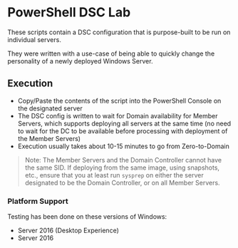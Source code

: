 # PowerShell DSC Lab

These scripts contain a DSC configuration that is purpose-built to be run on individual servers.

They were written with a use-case of being able to quickly change the personality of a newly deployed Windows Server.

## Execution
- Copy/Paste the contents of the script into the PowerShell Console on the designated server
- The DSC config is written to wait for Domain availability for Member Servers, which supports deploying all servers at the same time (no need to wait for the DC to be available before processing with deployment of the Member Servers)
- Execution usually takes about 10-15 minutes to go from Zero-to-Domain

> Note: The Member Servers and the Domain Controller cannot have the same SID. If deploying from the same image, using snapshots, etc., ensure that you at least run `sysprep` on either the server designated to be the Domain Controller, or on all Member Servers.

### Platform Support

Testing has been done on these versions of Windows:
- Server 2016 (Desktop Experience)
- Server 2016